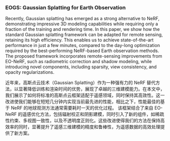 ### EOGS: Gaussian Splatting for Earth Observation

Recently, Gaussian splatting has emerged as a strong alternative to NeRF, demonstrating impressive 3D modeling capabilities while requiring only a fraction of the training and rendering time. In this paper, we show how the standard Gaussian splatting framework can be adapted for remote sensing, retaining its high efficiency. This enables us to achieve state-of-the-art performance in just a few minutes, compared to the day-long optimization required by the best-performing NeRF-based Earth observation methods. The proposed framework incorporates remote-sensing improvements from EO-NeRF, such as radiometric correction and shadow modeling, while introducing novel components, including sparsity, view consistency, and opacity regularizations.

近年来，高斯点云技术（Gaussian Splatting）作为一种强有力的 NeRF 替代方法，以显著降低训练和渲染时间的优势，展现了卓越的三维建模能力。在本文中，我们展示了如何将标准的高斯点云框架适配于遥感领域，同时保持其高效性。这一改进使我们能够在短短几分钟内实现当前最先进的性能，相比之下，性能最佳的基于 NeRF 的地球观测方法通常需要耗时一天的优化过程。
该框架结合了来自 EO-NeRF 的遥感优化方法，包括辐射校正和阴影建模，同时引入了新的组件，如稀疏性约束、多视图一致性，以及不透明度正则化。这些改进使得我们的方法在保持高效率的同时，显著提升了遥感三维建模的精度和鲁棒性，为遥感数据的高效处理提供了新方案。

